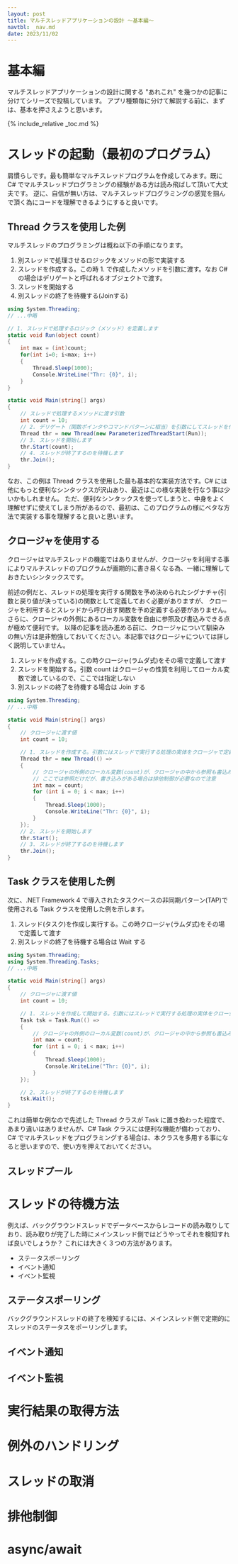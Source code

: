 ```yaml
---
layout: post
title: マルチスレッドアプリケーションの設計 〜基本編〜
navtbl: _nav.md
date: 2023/11/02
---
```

# 基本編
マルチスレッドアプリケーションの設計に関する "あれこれ" を幾つかの記事に分けてシリーズで投稿しています。
アプリ種類毎に分けて解説する前に、まずは、基本を押さえようと思います。


{% include_relative _toc.md %}


# スレッドの起動（最初のプログラム）

肩慣らしです。最も簡単なマルチスレッドプログラムを作成してみます。既に C# でマルチスレッドプログラミングの経験がある方は読み飛ばして頂いて大丈夫です。
逆に、自信が無い方は、マルチスレッドプログラミングの感覚を掴んで頂く為にコードを理解できるようにすると良いです。

## Thread クラスを使用した例
マルチスレッドのプログラミングは概ね以下の手順になります。

<ol>
<li>別スレッドで処理させるロジックをメソッドの形で実装する</li>
<li>スレッドを作成する。この時 1. で作成したメソッドを引数に渡す。なお C# の場合はデリゲートと呼ばれるオブジェクトで渡す。</li>
<li>スレッドを開始する</li>
<li>別スレッドの終了を待機する(Joinする)</li>
</ol>

``` csharp
using System.Threading;
// ...中略

// 1. スレッドで処理するロジック（メソッド）を定義します
static void Run(object count)
{
    int max = (int)count;
    for(int i=0; i<max; i++)
    {
        Thread.Sleep(1000);
        Console.WriteLine("Thr: {0}", i);
    }
}

static void Main(string[] args)
{
    // スレッドで処理するメソッドに渡す引数
    int count = 10;
    // 2. デリゲート（関数ポインタやコマンドパターンに相当）を引数にしてスレッドを作成します
    Thread thr = new Thread(new ParameterizedThreadStart(Run));
    // 3. スレッドを開始します
    thr.Start(count);
    // 4. スレッドが終了するのを待機します
    thr.Join();
}
```

なお、この例は Thread クラスを使用した最も基本的な実装方法です。C# には他にもっと便利なシンタックスが沢山あり、最近はこの様な実装を行なう事は少いかもしれません。
ただ、便利なシンタックスを使ってしまうと、中身をよく理解せずに使えてしまう所があるので、最初は、このプログラムの様にベタな方法で実装する事を理解すると良いと思います。

## クロージャを使用する

クロージャはマルチスレッドの機能ではありませんが、クロージャを利用する事によりマルチスレッドのプログラムが画期的に書き易くなる為、一緒に理解しておきたいシンタックスです。

前述の例だと、スレッドの処理を実行する関数を予め決められたシグナチャ(引数と戻り値が決っている)の関数として定義しておく必要がありますが、
クロージャを利用するとスレッドから呼び出す関数を予め定義する必要がありません。さらに、クロージャの外側にあるローカル変数を自由に参照及び書込みできる点が極めて便利です。
以降の記事を読み進める前に、クロージャについて馴染みの無い方は是非勉強しておいてください。本記事ではクロージャについては詳しく説明していません。

<ol>
<li>スレッドを作成する。この時クロージャ(ラムダ式)をその場で定義して渡す</li>
<li>スレッドを開始する。引数 count はクロージャの性質を利用してローカル変数で渡しているので、ここでは指定しない</li>
<li>別スレッドの終了を待機する場合は Join する</li>
</ol>

``` csharp
using System.Threading;
// ...中略

static void Main(string[] args)
{
    // クロージャに渡す値
    int count = 10;

    // 1. スレッドを作成する。引数にはスレッドで実行する処理の実体をクロージャで定義します
    Thread thr = new Thread(() =>
    {
        // クロージャの外側のローカル変数(count)が、クロージャの中から参照も書込みもできる!
        // ここでは参照だけだが、書き込みがある場合は排他制御が必要なので注意
        int max = count;
        for (int i = 0; i < max; i++)
        {
            Thread.Sleep(1000);
            Console.WriteLine("Thr: {0}", i);
        }
    });
    // 2. スレッドを開始します
    thr.Start();
    // 3. スレッドが終了するのを待機します
    thr.Join();
}
```

## Task クラスを使用した例

次に、.NET Framework 4 で導入されたタスクベースの非同期パターン(TAP)で使用される Task クラスを使用した例を示します。

<ol>
<li>スレッド(タスク)を作成し実行する。この時クロージャ(ラムダ式)をその場で定義して渡す</li>
<li>別スレッドの終了を待機する場合は Wait する</li>
</ol>

``` csharp
using System.Threading;
using System.Threading.Tasks;
// ...中略

static void Main(string[] args)
{
    // クロージャに渡す値
    int count = 10;

    // 1. スレッドを作成して開始する。引数にはスレッドで実行する処理の実体をクロージャで定義します
    Task tsk = Task.Run(() =>
    {
        // クロージャの外側のローカル変数(count)が、クロージャの中から参照も書込みもできる!
        int max = count;
        for (int i = 0; i < max; i++)
        {
            Thread.Sleep(1000);
            Console.WriteLine("Thr: {0}", i);
        }
    });

    // 2. スレッドが終了するのを待機します 
    tsk.Wait();
}
```

これは簡単な例なので先述した Thread クラスが Task に置き換わった程度で、あまり違いはありませんが、C# Task クラスには便利な機能が備わっており、C# でマルチスレッドをプログラミングする場合は、本クラスを多用する事になると思いますので、使い方を押えておいてください。

## スレッドプール
# スレッドの待機方法

例えば、バックグラウンドスレッドでデータベースからレコードの読み取りしており、読み取りが完了した時にメインスレッド側ではどうやってそれを検知すれば良いでしょうか？
これには大きく３つの方法があります。

- ステータスポーリング
- イベント通知
- イベント監視

## ステータスポーリング

バックグラウンドスレッドの終了を検知するには、メインスレッド側で定期的にスレッドのステータスをポーリングします。

## イベント通知
## イベント監視

# 実行結果の取得方法

# 例外のハンドリング

# スレッドの取消

# 排他制御

# async/await

